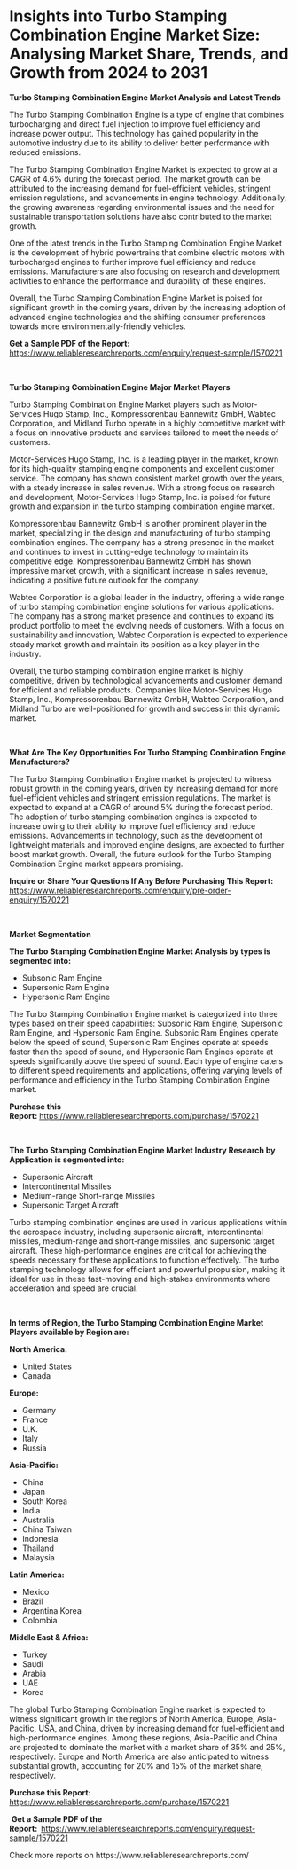 <p><h1>Insights into Turbo Stamping Combination Engine Market Size: Analysing Market Share, Trends, and Growth from 2024 to 2031</h1></p><p><strong>Turbo Stamping Combination Engine Market Analysis and Latest Trends</strong></p>
<p><p>The Turbo Stamping Combination Engine is a type of engine that combines turbocharging and direct fuel injection to improve fuel efficiency and increase power output. This technology has gained popularity in the automotive industry due to its ability to deliver better performance with reduced emissions.</p><p>The Turbo Stamping Combination Engine Market is expected to grow at a CAGR of 4.6% during the forecast period. The market growth can be attributed to the increasing demand for fuel-efficient vehicles, stringent emission regulations, and advancements in engine technology. Additionally, the growing awareness regarding environmental issues and the need for sustainable transportation solutions have also contributed to the market growth.</p><p>One of the latest trends in the Turbo Stamping Combination Engine Market is the development of hybrid powertrains that combine electric motors with turbocharged engines to further improve fuel efficiency and reduce emissions. Manufacturers are also focusing on research and development activities to enhance the performance and durability of these engines.</p><p>Overall, the Turbo Stamping Combination Engine Market is poised for significant growth in the coming years, driven by the increasing adoption of advanced engine technologies and the shifting consumer preferences towards more environmentally-friendly vehicles.</p></p>
<p><strong>Get a Sample PDF of the Report:&nbsp;</strong> <a href="https://www.reliableresearchreports.com/enquiry/request-sample/1570221">https://www.reliableresearchreports.com/enquiry/request-sample/1570221</a></p>
<p>&nbsp;</p>
<p><strong>Turbo Stamping Combination Engine Major Market Players</strong></p>
<p><p>Turbo Stamping Combination Engine Market players such as Motor-Services Hugo Stamp, Inc., Kompressorenbau Bannewitz GmbH, Wabtec Corporation, and Midland Turbo operate in a highly competitive market with a focus on innovative products and services tailored to meet the needs of customers.</p><p>Motor-Services Hugo Stamp, Inc. is a leading player in the market, known for its high-quality stamping engine components and excellent customer service. The company has shown consistent market growth over the years, with a steady increase in sales revenue. With a strong focus on research and development, Motor-Services Hugo Stamp, Inc. is poised for future growth and expansion in the turbo stamping combination engine market.</p><p>Kompressorenbau Bannewitz GmbH is another prominent player in the market, specializing in the design and manufacturing of turbo stamping combination engines. The company has a strong presence in the market and continues to invest in cutting-edge technology to maintain its competitive edge. Kompressorenbau Bannewitz GmbH has shown impressive market growth, with a significant increase in sales revenue, indicating a positive future outlook for the company.</p><p>Wabtec Corporation is a global leader in the industry, offering a wide range of turbo stamping combination engine solutions for various applications. The company has a strong market presence and continues to expand its product portfolio to meet the evolving needs of customers. With a focus on sustainability and innovation, Wabtec Corporation is expected to experience steady market growth and maintain its position as a key player in the industry.</p><p>Overall, the turbo stamping combination engine market is highly competitive, driven by technological advancements and customer demand for efficient and reliable products. Companies like Motor-Services Hugo Stamp, Inc., Kompressorenbau Bannewitz GmbH, Wabtec Corporation, and Midland Turbo are well-positioned for growth and success in this dynamic market.</p></p>
<p>&nbsp;</p>
<p><strong>What Are The Key Opportunities For Turbo Stamping Combination Engine Manufacturers?</strong></p>
<p><p>The Turbo Stamping Combination Engine market is projected to witness robust growth in the coming years, driven by increasing demand for more fuel-efficient vehicles and stringent emission regulations. The market is expected to expand at a CAGR of around 5% during the forecast period. The adoption of turbo stamping combination engines is expected to increase owing to their ability to improve fuel efficiency and reduce emissions. Advancements in technology, such as the development of lightweight materials and improved engine designs, are expected to further boost market growth. Overall, the future outlook for the Turbo Stamping Combination Engine market appears promising.</p></p>
<p><strong>Inquire or Share Your Questions If Any Before Purchasing This Report:</strong> <a href="https://www.reliableresearchreports.com/enquiry/pre-order-enquiry/1570221">https://www.reliableresearchreports.com/enquiry/pre-order-enquiry/1570221</a></p>
<p>&nbsp;</p>
<p><strong>Market Segmentation</strong></p>
<p><strong>The Turbo Stamping Combination Engine Market Analysis by types is segmented into:</strong></p>
<p><ul><li>Subsonic Ram Engine</li><li>Supersonic Ram Engine</li><li>Hypersonic Ram Engine</li></ul></p>
<p><p>The Turbo Stamping Combination Engine market is categorized into three types based on their speed capabilities: Subsonic Ram Engine, Supersonic Ram Engine, and Hypersonic Ram Engine. Subsonic Ram Engines operate below the speed of sound, Supersonic Ram Engines operate at speeds faster than the speed of sound, and Hypersonic Ram Engines operate at speeds significantly above the speed of sound. Each type of engine caters to different speed requirements and applications, offering varying levels of performance and efficiency in the Turbo Stamping Combination Engine market.</p></p>
<p><strong>Purchase this Report:&nbsp;</strong><a href="https://www.reliableresearchreports.com/purchase/1570221">https://www.reliableresearchreports.com/purchase/1570221</a></p>
<p>&nbsp;</p>
<p><strong>The Turbo Stamping Combination Engine Market Industry Research by Application is segmented into:</strong></p>
<p><ul><li>Supersonic Aircraft</li><li>Intercontinental Missiles</li><li>Medium-range Short-range Missiles</li><li>Supersonic Target Aircraft</li></ul></p>
<p><p>Turbo stamping combination engines are used in various applications within the aerospace industry, including supersonic aircraft, intercontinental missiles, medium-range and short-range missiles, and supersonic target aircraft. These high-performance engines are critical for achieving the speeds necessary for these applications to function effectively. The turbo stamping technology allows for efficient and powerful propulsion, making it ideal for use in these fast-moving and high-stakes environments where acceleration and speed are crucial.</p></p>
<p>&nbsp;</p>
<p><strong>In terms of Region, the Turbo Stamping Combination Engine Market Players available by Region are:</strong></p>
<p>
    <p> <strong> North America: </strong>
        <ul>
            <li>United States</li>
            <li>Canada</li>
        </ul>
        </p> 
    <p> <strong> Europe: </strong>
        <ul>
            <li>Germany</li>
            <li>France</li>
            <li>U.K.</li>
            <li>Italy</li>
            <li>Russia</li>
        </ul>
        </p> 
    <p> <strong> Asia-Pacific: </strong>
        <ul>
            <li>China</li>
            <li>Japan</li>
            <li>South Korea</li>
            <li>India</li>
            <li>Australia</li>
            <li>China Taiwan</li>
            <li>Indonesia</li>
            <li>Thailand</li>
            <li>Malaysia</li>
        </ul>
        </p> 
    <p> <strong> Latin America: </strong>
        <ul>
            <li>Mexico</li>
            <li>Brazil</li>
            <li>Argentina Korea</li>
            <li>Colombia</li>
        </ul>
        </p> 
    <p> <strong> Middle East & Africa: </strong>
        <ul>
            <li>Turkey</li>
            <li>Saudi</li>
            <li>Arabia</li>
            <li>UAE</li>
            <li>Korea</li>
        </ul>
    </p>
    </p>
<p><p>The global Turbo Stamping Combination Engine market is expected to witness significant growth in the regions of North America, Europe, Asia-Pacific, USA, and China, driven by increasing demand for fuel-efficient and high-performance engines. Among these regions, Asia-Pacific and China are projected to dominate the market with a market share of 35% and 25%, respectively. Europe and North America are also anticipated to witness substantial growth, accounting for 20% and 15% of the market share, respectively.</p></p>
<p><strong>Purchase this Report: </strong><a href="https://www.reliableresearchreports.com/purchase/1570221">https://www.reliableresearchreports.com/purchase/1570221</a></p>
<p>&nbsp;<strong>Get a Sample PDF of the Report:&nbsp;&nbsp;</strong><a href="https://www.reliableresearchreports.com/enquiry/request-sample/1570221">https://www.reliableresearchreports.com/enquiry/request-sample/1570221</a></p>
<p><strong></strong></p>
<p>Check more reports on https://www.reliableresearchreports.com/</p>
